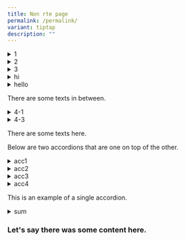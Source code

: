 ```yaml
---
title: Non rte page
permalink: /permalink/
variant: tiptap
description: ""
---
```

<div data-type="detailGroup" class="isomer-accordion isomer-accordion-group"><details class="isomer-details"><summary>1</summary><div data-type="detailsContent"><p>1-1</p></div></details><details class="isomer-details"><summary>2</summary><div data-type="detailsContent"><p>2-1</p></div></details><details class="isomer-details"><summary>3</summary><div data-type="detailsContent"><p>3-1</p></div></details><details class="isomer-details"><summary>hi</summary><div data-type="detailsContent"><p>one</p></div></details><details class="isomer-details"><summary>hello</summary><div data-type="detailsContent"><p>my name is kishore</p></div></details></div><p>There are some texts in between.</p><div data-type="detailGroup" class="isomer-accordion isomer-accordion-group"><details class="isomer-details"><summary>4-1</summary><div data-type="detailsContent"><p>4-2</p></div></details><details class="isomer-details"><summary>4-3</summary><div data-type="detailsContent"><p>4-4</p></div></details></div><p>There are some texts here.</p><p>Below are two accordions that are one on top of the other.</p><div data-type="detailGroup" class="isomer-accordion isomer-accordion-group"><details class="isomer-details"><summary>acc1</summary><div data-type="detailsContent"><p>sum1</p></div></details><details class="isomer-details"><summary>acc2</summary><div data-type="detailsContent"><p>sum2</p></div></details><details class="isomer-details"><summary>acc3</summary><div data-type="detailsContent"><p>sum3</p></div></details></div><div data-type="detailGroup" class="isomer-accordion-group isomer-accordion"><details class="isomer-details"><summary>acc4</summary><div data-type="detailsContent"><p>sum4</p></div></details></div><p>This is an example of a single accordion.</p><div data-type="detailGroup" class="isomer-accordion-group isomer-accordion"><details class="isomer-details"><summary>sum</summary><div data-type="detailsContent"><p>text</p></div></details></div><h3>Let's say there was some content here.</h3>
